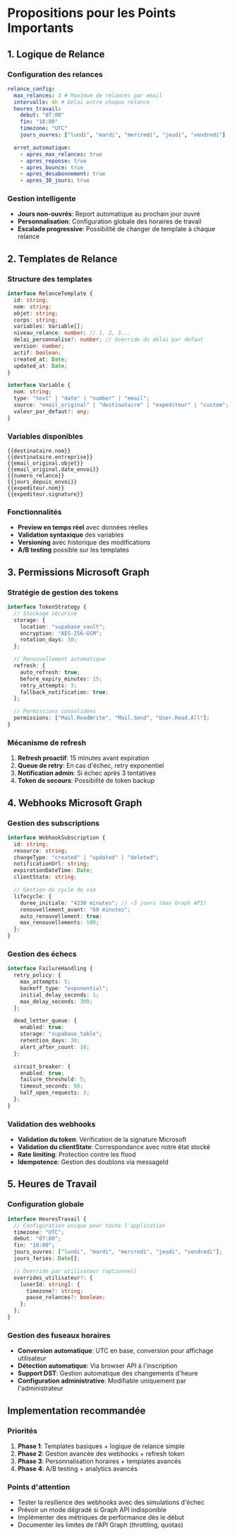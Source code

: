 # Propositions pour les Points Importants

## 1. Logique de Relance

### Configuration des relances

```yaml
relance_config:
  max_relances: 3 # Maximum de relances par email
  intervalle: 4h # Délai entre chaque relance
  heures_travail:
    debut: "07:00"
    fin: "18:00"
    timezone: "UTC"
    jours_ouvres: ["lundi", "mardi", "mercredi", "jeudi", "vendredi"]

  arret_automatique:
    - apres_max_relances: true
    - apres_reponse: true
    - apres_bounce: true
    - apres_desabonnement: true
    - apres_30_jours: true
```

### Gestion intelligente

- **Jours non-ouvrés**: Report automatique au prochain jour ouvré
- **Personnalisation**: Configuration globale des horaires de travail
- **Escalade progressive**: Possibilité de changer de template à chaque relance

## 2. Templates de Relance

### Structure des templates

```typescript
interface RelanceTemplate {
  id: string;
  nom: string;
  objet: string;
  corps: string;
  variables: Variable[];
  niveau_relance: number; // 1, 2, 3...
  delai_personnalise?: number; // Override du délai par défaut
  version: number;
  actif: boolean;
  created_at: Date;
  updated_at: Date;
}

interface Variable {
  nom: string;
  type: "text" | "date" | "number" | "email";
  source: "email_original" | "destinataire" | "expediteur" | "custom";
  valeur_par_defaut?: any;
}
```

### Variables disponibles

```texte
{{destinataire.nom}}
{{destinataire.entreprise}}
{{email_original.objet}}
{{email_original.date_envoi}}
{{numero_relance}}
{{jours_depuis_envoi}}
{{expediteur.nom}}
{{expediteur.signature}}
```

### Fonctionnalités

- **Preview en temps réel** avec données réelles
- **Validation syntaxique** des variables
- **Versioning** avec historique des modifications
- **A/B testing** possible sur les templates

## 3. Permissions Microsoft Graph

### Stratégie de gestion des tokens

```typescript
interface TokenStrategy {
  // Stockage sécurisé
  storage: {
    location: "supabase_vault";
    encryption: "AES-256-GCM";
    rotation_days: 30;
  };

  // Renouvellement automatique
  refresh: {
    auto_refresh: true;
    before_expiry_minutes: 15;
    retry_attempts: 3;
    fallback_notification: true;
  };

  // Permissions consolidées
  permissions: ["Mail.ReadWrite", "Mail.Send", "User.Read.All"];
}
```

### Mécanisme de refresh

1. **Refresh proactif**: 15 minutes avant expiration
2. **Queue de retry**: En cas d'échec, retry exponentiel
3. **Notification admin**: Si échec après 3 tentatives
4. **Token de secours**: Possibilité de token backup

## 4. Webhooks Microsoft Graph

### Gestion des subscriptions

```typescript
interface WebhookSubscription {
  id: string;
  resource: string;
  changeType: "created" | "updated" | "deleted";
  notificationUrl: string;
  expirationDateTime: Date;
  clientState: string;

  // Gestion du cycle de vie
  lifecycle: {
    duree_initiale: "4230 minutes"; // ~3 jours (max Graph API)
    renouvellement_avant: "60 minutes";
    auto_renouvellement: true;
    max_renouvellements: 100;
  };
}
```

### Gestion des échecs

```typescript
interface FailureHandling {
  retry_policy: {
    max_attempts: 5;
    backoff_type: "exponential";
    initial_delay_seconds: 1;
    max_delay_seconds: 300;
  };

  dead_letter_queue: {
    enabled: true;
    storage: "supabase_table";
    retention_days: 30;
    alert_after_count: 10;
  };

  circuit_breaker: {
    enabled: true;
    failure_threshold: 5;
    timeout_seconds: 60;
    half_open_requests: 3;
  };
}
```

### Validation des webhooks

- **Validation du token**: Vérification de la signature Microsoft
- **Validation du clientState**: Correspondance avec notre état stocké
- **Rate limiting**: Protection contre les flood
- **Idempotence**: Gestion des doublons via messageId

## 5. Heures de Travail

### Configuration globale

```typescript
interface HeuresTravail {
  // Configuration unique pour toute l'application
  timezone: "UTC";
  debut: "07:00";
  fin: "18:00";
  jours_ouvres: ["lundi", "mardi", "mercredi", "jeudi", "vendredi"];
  jours_feries: Date[];

  // Override par utilisateur (optionnel)
  overrides_utilisateur?: {
    [userId: string]: {
      timezone?: string;
      pause_relances?: boolean;
    };
  };
}
```

### Gestion des fuseaux horaires

- **Conversion automatique**: UTC en base, conversion pour affichage utilisateur
- **Détection automatique**: Via browser API à l'inscription
- **Support DST**: Gestion automatique des changements d'heure
- **Configuration administrative**: Modifiable uniquement par l'administrateur

## Implementation recommandée

### Priorités

1. **Phase 1**: Templates basiques + logique de relance simple
2. **Phase 2**: Gestion avancée des webhooks + refresh token
3. **Phase 3**: Personnalisation horaires + templates avancés
4. **Phase 4**: A/B testing + analytics avancés

### Points d'attention

- Tester la resilience des webhooks avec des simulations d'échec
- Prévoir un mode dégradé si Graph API indisponible
- Implémenter des métriques de performance dès le début
- Documenter les limites de l'API Graph (throttling, quotas)
